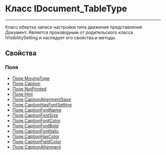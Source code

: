 ﻿---
Link: CMP.Rec.Views.IDocument_TableType
---

<!--- Навигация
[Имя проекта](#)
-->

# Класс IDocument_TableType
---

Класс обертка записи настройки типа движения представления Документ.
Является производным от родительского класса IVisibilitySetting и наследует его свойства и методы.

<!---
## Примеры
-->

## Свойства

<!--
### Типы
* [Тип 1](#)
-->

### Поля
* [Поле MovingType](topic:.Custom.CMPClasses.Rec.Views.IDocument.IDocument_TableType.MovingType)
* [Поле Caption](topic:.Custom.CMPClasses.Rec.Views.IDocument.IDocument_TableType.Caption)
* [Поле NotPrinted](topic:.Custom.CMPClasses.Rec.Views.IDocument.IDocument_TableType.NotPrinted)
* [Поле Hint](topic:.Custom.CMPClasses.Rec.Views.IDocument.IDocument_TableType.Hint)
* [Поле CaptionAlignmentSave](topic:.Custom.CMPClasses.Rec.Views.IDocument.IDocument_TableType.CaptionAlignmentSave)
* [Поле CaptionHasFontSetting](topic:.Custom.CMPClasses.Rec.Views.IDocument.IDocument_TableType.CaptionHasFontSetting)
* [Поле CaptionFontName](topic:.Custom.CMPClasses.Rec.Views.IDocument.IDocument_TableType.CaptionFontName)
* [Поле CaptionFontSize](topic:.Custom.CMPClasses.Rec.Views.IDocument.IDocument_TableType.CaptionFontSize)
* [Поле CaptionFontColor](topic:.Custom.CMPClasses.Rec.Views.IDocument.IDocument_TableType.CaptionFontColor)
* [Поле CaptionFontBold](topic:.Custom.CMPClasses.Rec.Views.IDocument.IDocument_TableType.CaptionFontBold)
* [Поле CaptionFontItalic](topic:.Custom.CMPClasses.Rec.Views.IDocument.IDocument_TableType.CaptionFontItalic)
* [Поле CaptionHasColor](topic:.Custom.CMPClasses.Rec.Views.IDocument.IDocument_TableType.CaptionHasColor)
* [Поле CaptionFieldColor](topic:.Custom.CMPClasses.Rec.Views.IDocument.IDocument_TableType.CaptionFieldColor)
* [Поле CaptionAlignment](topic:.Custom.CMPClasses.Rec.Views.IDocument.IDocument_TableType.CaptionAlignment)